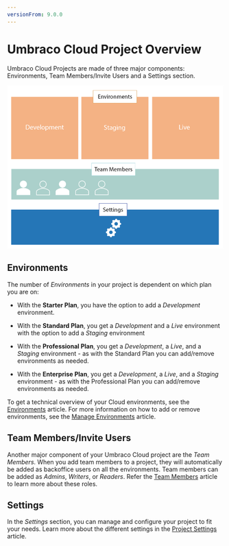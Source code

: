 ```yaml
---
versionFrom: 9.0.0
---
```


# Umbraco Cloud Project Overview

Umbraco Cloud Projects are made of three major components: Environments, Team Members/Invite Users and a Settings section.

![Project overview](images/project-components.png)

## Environments

The number of *Environments* in your project is dependent on which plan you are on:

* With the **Starter Plan**, you have the option to add a _Development_ environment.

* With the **Standard Plan**, you get a _Development_ and a _Live_ environment with the option to add a _Staging_ environment

* With the **Professional Plan**, you get a _Development_, a _Live_, and a _Staging_ environment - as with the Standard Plan you can add/remove environments as needed.

* With the **Enterprise Plan**, you get a _Development_, a _Live_,  and a _Staging_ environment - as with the Professional Plan you can add/remove environments as needed.

To get a technical overview of your Cloud environments, see the [Environments](../Environments) article. For more information on how to add or remove environments, see the [Manage Environments](../../Set-Up/Manage-Environments) article.

## Team Members/Invite Users

Another major component of your Umbraco Cloud project are the *Team Members*. When you add team members to a project, they will automatically be added as backoffice users on all the environments. Team members can be added as *Admins*, *Writers*, or *Readers*. Refer the [Team Members](../../Set-Up/Team-Members) article to learn more about these roles.

## Settings

In the *Settings* section, you can manage and configure your project to fit your needs. Learn more about the different settings in the [Project Settings](../../Set-Up/Project-settings) article.

